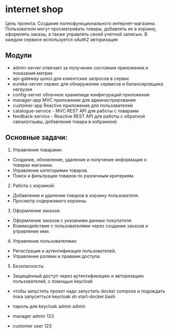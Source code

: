 # internet shop
Цель проекта:
Создание полнофункционального интернет-магазина. Пользователи могут просматривать товары, добавлять их в корзину, оформлять заказы, а также управлять своей учетной записью.
В каждом сервисе используется oAuth2 авторизация
## Модули
+ admin-server отвечает за получение состояния приложения и показания метрик
+ api-gateway шлюз для клиентских запросов в сервис
+ eureka-server сервис для обнаружение сервисов и балансировщика нагрузки
+ config-server облачное хранилище конфигураций приложения
+ manager-app MVC приложение для администрирования
+ customer-app Reactive приложение для пользователей
+ catalogue-service - MVC REST API  для работы с товарами
+ feedback-service - Reactive REST API для работы с обратной связи(отзывы, добавления товара в избранное)
## Основные задачи:
1.	Управление товарами:
+	Создание, обновление, удаление и получение информации о товарах магазина.
+	Управление категориями товаров.
+	Поиск и фильтрация товаров по различным критериям.
2.	Работа с корзиной:
+	Добавление и удаление товаров в корзину пользователя.
+	Просмотр содержимого корзины.
3.	Оформление заказов:
+	Оформление заказов с указанием данных покупателя.
+	Взаимодействие с пользователями через создание заказов и управление ими.
4.	Управление пользователями:
+	Регистрация и аутентификация пользователей.
+	Управление ролями и правами доступа.
5.	Безопасность:
+	Защищённый доступ через аутентификацию и авторизацию пользователей, с помощью keycloak 


- чтобы запустить проект надо запустить docker compose и подождать пока запуситться keycloak
  sh start-docker.bash



- пароль для keycloak admin admin
- manager admin 123
- customer user 123

